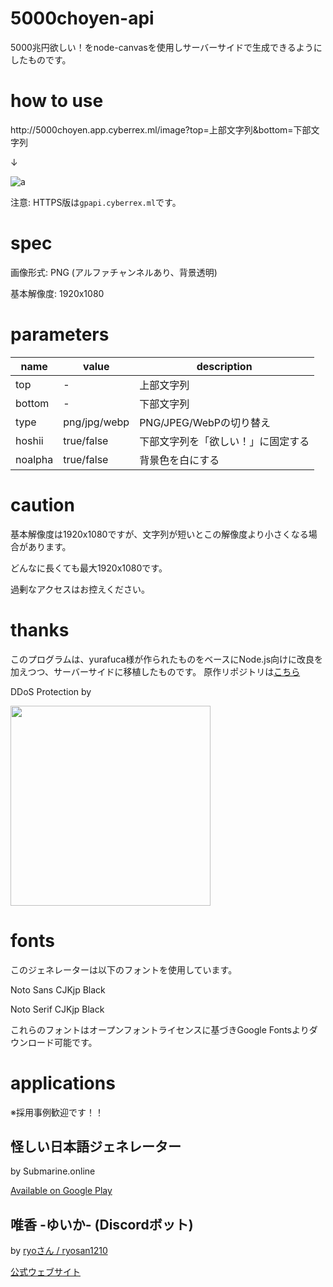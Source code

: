 ﻿# 5000choyen-api
5000兆円欲しい！をnode-canvasを使用しサーバーサイドで生成できるようにしたものです。

# how to use

http:\/\/5000choyen.app.cyberrex.ml/image?top=上部文字列&bottom=下部文字列

↓

![a](http://5000choyen.app.cyberrex.ml/image?top=上部文字列&bottom=下部文字列)

注意: HTTPS版は`gpapi.cyberrex.ml`です。

# spec
画像形式: PNG (アルファチャンネルあり、背景透明)

基本解像度: 1920x1080

# parameters

|name|value|description|
|----|----|----|
|top|-|上部文字列|
|bottom|-|下部文字列|
|type|png/jpg/webp|PNG/JPEG/WebPの切り替え|
|hoshii|true/false|下部文字列を「欲しい！」に固定する|
|noalpha|true/false|背景色を白にする|


# caution

基本解像度は1920x1080ですが、文字列が短いとこの解像度より小さくなる場合があります。

どんなに長くても最大1920x1080です。

過剰なアクセスはお控えください。

# thanks
このプログラムは、yurafuca様が作られたものをベースにNode.js向けに改良を加えつつ、サーバーサイドに移植したものです。
原作リポジトリは[こちら](https://github.com/yurafuca/5000choyen)


DDoS Protection by

<img src="https://cyberrex.rsvr.jp/cf-logo-v-rgb.png" width="320">

# fonts
このジェネレーターは以下のフォントを使用しています。

Noto Sans CJKjp Black

Noto Serif CJKjp Black

これらのフォントはオープンフォントライセンスに基づきGoogle Fontsよりダウンロード可能です。

# applications
※採用事例歓迎です！！

## 怪しい日本語ジェネレーター
by Submarine.online

[Available on Google Play](https://play.google.com/store/apps/details?id=com.shenyusoftware.correctjp)

## 唯香 -ゆいか- (Discordボット)
by [ryoさん / ryosan1210](https://twitter.com/ryosan1210_0625)

[公式ウェブサイト](https://yuika.ryosan1210.net/)
